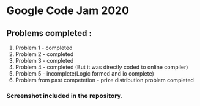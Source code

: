 # Google Code Jam 2020
## Problems completed :
1. Problem 1 - completed
2. Problem 2 - completed
3. Problem 3 - completed
4. Problem 4 - completed (But it was directly coded to online compiler)
5. Problem 5 - incomplete(Logic formed and io complete)
6. Problem from past competetion - prize distribution problem completed
### Screenshot included in the repository.